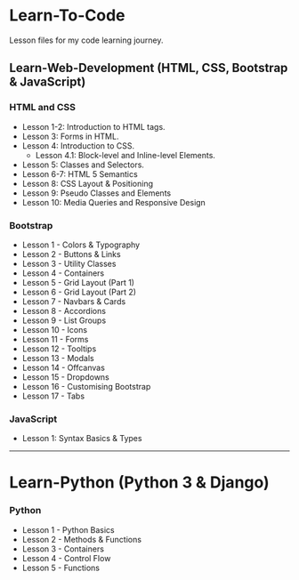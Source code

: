 # Learn-To-Code

Lesson files for my code learning journey.

## Learn-Web-Development (HTML, CSS, Bootstrap & JavaScript)

### HTML and CSS

- Lesson 1-2: Introduction to HTML tags.
- Lesson 3: Forms in HTML.
- Lesson 4: Introduction to CSS.
  - Lesson 4.1: Block-level and Inline-level Elements.
- Lesson 5: Classes and Selectors.
- Lesson 6-7: HTML 5 Semantics
- Lesson 8: CSS Layout & Positioning
- Lesson 9: Pseudo Classes and Elements
- Lesson 10: Media Queries and Responsive Design

### Bootstrap

- Lesson 1 - Colors & Typography
- Lesson 2 - Buttons & Links
- Lesson 3 - Utility Classes
- Lesson 4 - Containers
- Lesson 5 - Grid Layout (Part 1)
- Lesson 6 - Grid Layout (Part 2)
- Lesson 7 - Navbars & Cards
- Lesson 8 - Accordions
- Lesson 9 - List Groups
- Lesson 10 - Icons
- Lesson 11 - Forms
- Lesson 12 - Tooltips
- Lesson 13 - Modals
- Lesson 14 - Offcanvas
- Lesson 15 - Dropdowns
- Lesson 16 - Customising Bootstrap
- Lesson 17 - Tabs

### JavaScript

- Lesson 1: Syntax Basics & Types

---

# Learn-Python (Python 3 & Django)

### Python

- Lesson 1 - Python Basics
- Lesson 2 - Methods & Functions
- Lesson 3 - Containers
- Lesson 4 - Control Flow
- Lesson 5 - Functions
